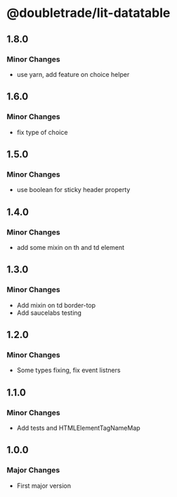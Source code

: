 # @doubletrade/lit-datatable

## 1.8.0

### Minor Changes

- use yarn, add feature on choice helper

## 1.6.0

### Minor Changes

- fix type of choice

## 1.5.0

### Minor Changes

- use boolean for sticky header property

## 1.4.0

### Minor Changes

- add some mixin on th and td element

## 1.3.0

### Minor Changes

- Add mixin on td border-top
- Add saucelabs testing

## 1.2.0

### Minor Changes

- Some types fixing, fix event listners

## 1.1.0

### Minor Changes

- Add tests and HTMLElementTagNameMap

## 1.0.0

### Major Changes

- First major version
